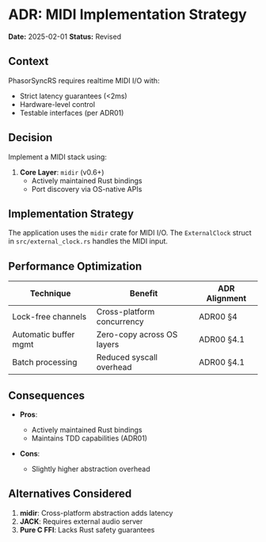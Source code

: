 # ADR: MIDI Implementation Strategy

**Date:** 2025-02-01
**Status:** Revised

## Context

PhasorSyncRS requires realtime MIDI I/O with:
- Strict latency guarantees (<2ms)
- Hardware-level control
- Testable interfaces (per ADR01)

## Decision

Implement a MIDI stack using:

1. **Core Layer**: `midir` (v0.6+)
   - Actively maintained Rust bindings
   - Port discovery via OS-native APIs


## Implementation Strategy

The application uses the `midir` crate for MIDI I/O. The `ExternalClock` struct in `src/external_clock.rs` handles the MIDI input.

## Performance Optimization

| Technique               | Benefit                      | ADR Alignment        |
|-------------------------|------------------------------|----------------------|
| Lock-free channels      | Cross-platform concurrency   | ADR00 §4            |
| Automatic buffer mgmt   | Zero-copy across OS layers    | ADR00 §4.1         |
| Batch processing        | Reduced syscall overhead     | ADR00 §4.1        |

## Consequences

- **Pros**:
  - Actively maintained Rust bindings
  - Maintains TDD capabilities (ADR01)
  
- **Cons**:
  - Slightly higher abstraction overhead

## Alternatives Considered

1. **midir**: Cross-platform abstraction adds latency
2. **JACK**: Requires external audio server
3. **Pure C FFI**: Lacks Rust safety guarantees